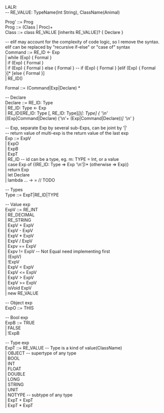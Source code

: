 LALR:  
-- RE_VALUE: TypeName(Int String), ClassName(Animal)  
  
Prog'   ::= Prog  
Prog    ::= (Class | Proc)+  
Class   ::= class RE_VALUE [inherits RE_VALUE]? { Declare }  
  
-- elif may account for the complexity of code logic, so I remove the syntax. elif can be replaced by "recursive if-else" or "case of" syntax  
Command ::= RE_ID <- Exp  
        |   while (Exp) { Formal }  
        |   if (Exp) { Formal }  
        |   if (Exp) { Formal } else { Formal }  -- if (Exp) { Formal } [elif (Exp) { Formal }]* [else { Formal }]  
        |   RE_ID()  
  
Formal  ::= (Command|Exp|Declare) *  
  
-- Declare  
Declare ::= RE_ID: Type  
        |   RE_ID: Type <- Exp  
        |   RE_ID([RE_ID: Type [, RE_ID: Type]*])[: Type] { '\n'* [(Exp|Command|Declare) ('\n'+ (Exp|Command|Declare))*] '\n'* }  
  
-- Exp, separate Exp by several sub-Exps, can be joint by '|'  
-- return value of multi-exp is the return value of the last exp  
Exp     ::= ExpV  
        |   ExpO  
        |   ExpB  
        |   ExpT  
        |   RE_ID       -- id can be a type, eg. m: TYPE = Int, or a value  
        |   case Exp of {(RE_ID: Type => Exp '\n'|)* (otherwise => Exp)}  
        |   return Exp  
        |   let Declare  
        |   lambda  ... -> =    // TODO  
  
-- Types  
Type    ::= ExpT|RE_ID|TYPE  
  
-- Value exp  
ExpV    ::= RE_INT  
        |   RE_DECIMAL  
        |   RE_STRING  
        |   ExpV + ExpV  
        |   ExpV - ExpV  
        |   ExpV * ExpV  
        |   ExpV / ExpV  
        |   Expv == ExpV  
        |   Expv != ExpV   -- Not Equal need implementing first  
        |   (ExpV)  
        |   !ExpV  
        |   ExpV < ExpV  
        |   ExpV <= ExpV  
        |   ExpV > ExpV  
        |   ExpV >= ExpV  
        |   isVoid ExpV  
        |   new RE_VALUE  
  
             
-- Object exp  
ExpO    ::= THIS  
  
-- Bool exp  
ExpB    ::= TRUE  
        |   FALSE  
        |   !ExpB  
  
-- Type exp  
ExpT    ::= RE_VALUE    -- Type is a kind of value(ClassName)  
        |   OBJECT      -- supertype of any type  
        |   BOOL  
        |   INT  
        |   FLOAT  
        |   DOUBLE  
        |   LONG  
        |   STRING  
        |   UNIT  
        |   NOTYPE      -- subtype of any type  
        |   ExpT + ExpT  
        |   ExpT * ExpT  

